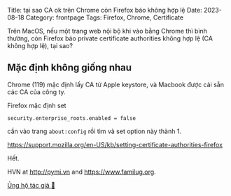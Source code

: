 Title: tại sao CA ok trên Chrome còn Firefox báo không hợp lệ 
Date: 2023-08-18
Category: frontpage
Tags: Firefox, Chrome, Certificate

Trên MacOS, nếu một trang web nội bộ khi vào bằng Chrome thì bình thường, còn Firefox báo private certificate authorities không hợp lệ (CA không hợp lệ), tại sao? 

## Mặc định không giống nhau
Chrome (119) mặc định lấy CA từ Apple keystore, và Macbook được cài sẵn các CA của công ty.

Firefox mặc định set

```
security.enterprise_roots.enabled = false
```

cần vào trang `about:config` rồi tìm và set option này thành 1.

<https://support.mozilla.org/en-US/kb/setting-certificate-authorities-firefox>

Hết.

HVN at <http://pymi.vn> and <https://www.familug.org>.

[Ủng hộ tác giả 🍺](https://www.familug.org/p/ung-ho.html)

